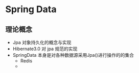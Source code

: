 # Spring Data
## 理论概念  
   - Jpa 对象持久化的概念与实现
   - Hibernate3.0 对 jpa 规范的实现
   - SpringData 本身是对各种数据源采用Jpa()进行操作的的集合 
       - Redis
       - 